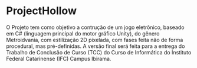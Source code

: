 # ProjectHollow
O Projeto tem como objetivo a contrução de um jogo eletrônico, baseado em C# (linguagem principal do motor gráfico Unity), do gênero Metroidvania, com estilização 2D pixelada, com fases feita nâo de forma procedural, mas pré-definidas. A versão final será feita para a entrega do Trabalho de Conclusão de Curso (TCC) do Curso de Informática do Instituto Federal Catarinense (IFC) Campus Ibirama.

